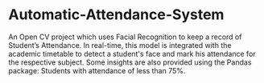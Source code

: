 # Automatic-Attendance-System
An Open CV project which uses Facial Recognition to keep a record of Student’s Attendance. In real-time, this model is integrated with the academic timetable to detect a student's face and mark his attendance for the respective subject. Some insights are also provided using the Pandas package: Students with attendance of less than 75%.

